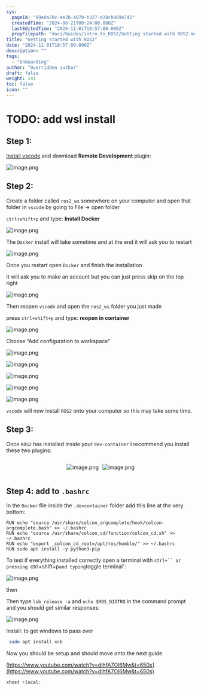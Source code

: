 ```yaml
---
sys:
  pageId: "89e0a78c-4e2b-4070-b327-d28cb0694742"
  createdTime: "2024-08-21T00:24:00.000Z"
  lastEditedTime: "2024-11-01T18:57:00.000Z"
  propFilepath: "docs/Guides/intro_to_ROS2/Getting started with ROS2.md"
title: "Getting started with ROS2"
date: "2024-11-01T18:57:00.000Z"
description: ""
tags:
  - "Onboarding"
author: "Overridden author"
draft: false
weight: 141
toc: false
icon: ""
---
```


# TODO: add wsl install

## Step 1:

[Install vscode](https://code.visualstudio.com/download) and download **Remote Development** plugin:

![image.png](https://prod-files-secure.s3.us-west-2.amazonaws.com/d518164a-d88e-44d1-a4ee-3adb3bd8bce0/efb52993-1881-4a40-b95e-6f020334f022/image.png?X-Amz-Algorithm=AWS4-HMAC-SHA256&X-Amz-Content-Sha256=UNSIGNED-PAYLOAD&X-Amz-Credential=ASIAZI2LB466RL6AULQ7%2F20250206%2Fus-west-2%2Fs3%2Faws4_request&X-Amz-Date=20250206T031141Z&X-Amz-Expires=3600&X-Amz-Security-Token=IQoJb3JpZ2luX2VjEDgaCXVzLXdlc3QtMiJGMEQCIDxawbUxhfleDVdMr6P8vKiHtyzR4DPsl%2B6VIBJCeW82AiAyHnzM9%2BS%2Fgnh8i%2FQDT6QQI8RiarFuyc8L2rT7KRmEHCr%2FAwhREAAaDDYzNzQyMzE4MzgwNSIM2o5QLgIC6fo7JJqYKtwD5I0mhnVJBi8AFbFEQ56OxMUn%2BA1EAT27ct973Eo7X6MzMZrrFFq%2F48zHtgKWdt6zQg9xNLRRTmEjJ4RExs4DQxZcZc%2B5F4y8QZXFkSfzIKcuNHcOS0mm9JK7DIeNE%2FauSDEEfyluOBzEQUyLQyV9j%2FE63LowguaQPmeTWap%2B%2B2D0JJjGW2ECc4otBqSFz64dsLIOV3wE6A6nY%2B1llEHQc0EyAJ0RJkOn%2Fuvmg9yfEnSg%2B67pL2NXZcjjkacB%2BKayO6Ho%2FwQw8Xygj10DfsyrY34Olq4q7wwnVsGHJdJtmycBCYmm0P86wDKgykM8JAv6tsVdabo8ivu3d4TKOBa8sNVLzfICj4XYNPYwjDneVc2ardoMGhCAamYVOqP5QLJQXNZL8Omb7o8uAOP4zarlW2L6eyxxoBR1qzQhdKqhNmTJbyB46ltDQH2edzZhn965Y9W%2B8VU%2B7QWL03QsUxj4zK%2FSo2Z6qdlQO3guWM1r5UNNi1AIcEwjcsPM8eyGnaNmIwehfTceIpkFC%2FdN%2FJzoYd%2FyC0sQQyxlxPB372VB7vC7bu3LJiJazUPQYMPmUU4QFSVgpD0zpYYlw2R%2FM6FyLlNkr4cwtaKs0o1whDugPIxKqj5tTRVY0w%2BDf2YwtOyPvQY6pgFq7Fmg8fszxEq48TChfnDqqjzR%2BJ2JV2uHI2dDjA%2B8mvSnvLtFCpX%2F4gWfgQkDc%2FDBd27SM%2BQqGphcu%2Fs8fqSHkvV%2FcBzD8IQ%2FEejjmqLsLAjFS1Jd%2Fdgu96vRZLhASb1NAbgOq%2B7DbKKD5g2geLf3iUve8JwADQVmOtZ%2Bf%2BaxKlcAedp%2FItfi6aWBjXvuf0r9D7p%2Ft1GsQQ38Uclqd3SKqb%2Fpjyyq&X-Amz-Signature=56501769bcf78c3c7d8c2ac4aefe44805b8adc24f4dd81b084275ef3aabd8f54&X-Amz-SignedHeaders=host&x-id=GetObject)

## Step 2:

Create a folder called `ros2_ws` somewhere on your computer and open that folder in `vscode` by going to File → open folder 

`ctrl+shift+p` and type: **Install Docker**

![image.png](https://prod-files-secure.s3.us-west-2.amazonaws.com/d518164a-d88e-44d1-a4ee-3adb3bd8bce0/2269dc0e-1cd5-47ff-bceb-c04ad9b2eab0/image.png?X-Amz-Algorithm=AWS4-HMAC-SHA256&X-Amz-Content-Sha256=UNSIGNED-PAYLOAD&X-Amz-Credential=ASIAZI2LB466RL6AULQ7%2F20250206%2Fus-west-2%2Fs3%2Faws4_request&X-Amz-Date=20250206T031141Z&X-Amz-Expires=3600&X-Amz-Security-Token=IQoJb3JpZ2luX2VjEDgaCXVzLXdlc3QtMiJGMEQCIDxawbUxhfleDVdMr6P8vKiHtyzR4DPsl%2B6VIBJCeW82AiAyHnzM9%2BS%2Fgnh8i%2FQDT6QQI8RiarFuyc8L2rT7KRmEHCr%2FAwhREAAaDDYzNzQyMzE4MzgwNSIM2o5QLgIC6fo7JJqYKtwD5I0mhnVJBi8AFbFEQ56OxMUn%2BA1EAT27ct973Eo7X6MzMZrrFFq%2F48zHtgKWdt6zQg9xNLRRTmEjJ4RExs4DQxZcZc%2B5F4y8QZXFkSfzIKcuNHcOS0mm9JK7DIeNE%2FauSDEEfyluOBzEQUyLQyV9j%2FE63LowguaQPmeTWap%2B%2B2D0JJjGW2ECc4otBqSFz64dsLIOV3wE6A6nY%2B1llEHQc0EyAJ0RJkOn%2Fuvmg9yfEnSg%2B67pL2NXZcjjkacB%2BKayO6Ho%2FwQw8Xygj10DfsyrY34Olq4q7wwnVsGHJdJtmycBCYmm0P86wDKgykM8JAv6tsVdabo8ivu3d4TKOBa8sNVLzfICj4XYNPYwjDneVc2ardoMGhCAamYVOqP5QLJQXNZL8Omb7o8uAOP4zarlW2L6eyxxoBR1qzQhdKqhNmTJbyB46ltDQH2edzZhn965Y9W%2B8VU%2B7QWL03QsUxj4zK%2FSo2Z6qdlQO3guWM1r5UNNi1AIcEwjcsPM8eyGnaNmIwehfTceIpkFC%2FdN%2FJzoYd%2FyC0sQQyxlxPB372VB7vC7bu3LJiJazUPQYMPmUU4QFSVgpD0zpYYlw2R%2FM6FyLlNkr4cwtaKs0o1whDugPIxKqj5tTRVY0w%2BDf2YwtOyPvQY6pgFq7Fmg8fszxEq48TChfnDqqjzR%2BJ2JV2uHI2dDjA%2B8mvSnvLtFCpX%2F4gWfgQkDc%2FDBd27SM%2BQqGphcu%2Fs8fqSHkvV%2FcBzD8IQ%2FEejjmqLsLAjFS1Jd%2Fdgu96vRZLhASb1NAbgOq%2B7DbKKD5g2geLf3iUve8JwADQVmOtZ%2Bf%2BaxKlcAedp%2FItfi6aWBjXvuf0r9D7p%2Ft1GsQQ38Uclqd3SKqb%2Fpjyyq&X-Amz-Signature=df42526d3d0020ab0f0ce5ecd7d5c26d0e72c18ec4d80162a6dc81a9de887e21&X-Amz-SignedHeaders=host&x-id=GetObject)

The `Docker` install will take sometime and at the end it will ask you to restart

![image.png](https://prod-files-secure.s3.us-west-2.amazonaws.com/d518164a-d88e-44d1-a4ee-3adb3bd8bce0/ed233f78-be33-4b1f-b89c-9c346c0e961e/image.png?X-Amz-Algorithm=AWS4-HMAC-SHA256&X-Amz-Content-Sha256=UNSIGNED-PAYLOAD&X-Amz-Credential=ASIAZI2LB466RL6AULQ7%2F20250206%2Fus-west-2%2Fs3%2Faws4_request&X-Amz-Date=20250206T031141Z&X-Amz-Expires=3600&X-Amz-Security-Token=IQoJb3JpZ2luX2VjEDgaCXVzLXdlc3QtMiJGMEQCIDxawbUxhfleDVdMr6P8vKiHtyzR4DPsl%2B6VIBJCeW82AiAyHnzM9%2BS%2Fgnh8i%2FQDT6QQI8RiarFuyc8L2rT7KRmEHCr%2FAwhREAAaDDYzNzQyMzE4MzgwNSIM2o5QLgIC6fo7JJqYKtwD5I0mhnVJBi8AFbFEQ56OxMUn%2BA1EAT27ct973Eo7X6MzMZrrFFq%2F48zHtgKWdt6zQg9xNLRRTmEjJ4RExs4DQxZcZc%2B5F4y8QZXFkSfzIKcuNHcOS0mm9JK7DIeNE%2FauSDEEfyluOBzEQUyLQyV9j%2FE63LowguaQPmeTWap%2B%2B2D0JJjGW2ECc4otBqSFz64dsLIOV3wE6A6nY%2B1llEHQc0EyAJ0RJkOn%2Fuvmg9yfEnSg%2B67pL2NXZcjjkacB%2BKayO6Ho%2FwQw8Xygj10DfsyrY34Olq4q7wwnVsGHJdJtmycBCYmm0P86wDKgykM8JAv6tsVdabo8ivu3d4TKOBa8sNVLzfICj4XYNPYwjDneVc2ardoMGhCAamYVOqP5QLJQXNZL8Omb7o8uAOP4zarlW2L6eyxxoBR1qzQhdKqhNmTJbyB46ltDQH2edzZhn965Y9W%2B8VU%2B7QWL03QsUxj4zK%2FSo2Z6qdlQO3guWM1r5UNNi1AIcEwjcsPM8eyGnaNmIwehfTceIpkFC%2FdN%2FJzoYd%2FyC0sQQyxlxPB372VB7vC7bu3LJiJazUPQYMPmUU4QFSVgpD0zpYYlw2R%2FM6FyLlNkr4cwtaKs0o1whDugPIxKqj5tTRVY0w%2BDf2YwtOyPvQY6pgFq7Fmg8fszxEq48TChfnDqqjzR%2BJ2JV2uHI2dDjA%2B8mvSnvLtFCpX%2F4gWfgQkDc%2FDBd27SM%2BQqGphcu%2Fs8fqSHkvV%2FcBzD8IQ%2FEejjmqLsLAjFS1Jd%2Fdgu96vRZLhASb1NAbgOq%2B7DbKKD5g2geLf3iUve8JwADQVmOtZ%2Bf%2BaxKlcAedp%2FItfi6aWBjXvuf0r9D7p%2Ft1GsQQ38Uclqd3SKqb%2Fpjyyq&X-Amz-Signature=bcb858d3e80a31fa1871c9fcfa786e9a024fba24ca729fd76bcfcf37bde5233f&X-Amz-SignedHeaders=host&x-id=GetObject)

Once you restart open `Docker` and finish the installation

It will ask you to make an account but you can just press skip on the top right

![image.png](https://prod-files-secure.s3.us-west-2.amazonaws.com/d518164a-d88e-44d1-a4ee-3adb3bd8bce0/21010ad9-1659-4fd9-9f59-9932a09b2a3d/image.png?X-Amz-Algorithm=AWS4-HMAC-SHA256&X-Amz-Content-Sha256=UNSIGNED-PAYLOAD&X-Amz-Credential=ASIAZI2LB466RL6AULQ7%2F20250206%2Fus-west-2%2Fs3%2Faws4_request&X-Amz-Date=20250206T031141Z&X-Amz-Expires=3600&X-Amz-Security-Token=IQoJb3JpZ2luX2VjEDgaCXVzLXdlc3QtMiJGMEQCIDxawbUxhfleDVdMr6P8vKiHtyzR4DPsl%2B6VIBJCeW82AiAyHnzM9%2BS%2Fgnh8i%2FQDT6QQI8RiarFuyc8L2rT7KRmEHCr%2FAwhREAAaDDYzNzQyMzE4MzgwNSIM2o5QLgIC6fo7JJqYKtwD5I0mhnVJBi8AFbFEQ56OxMUn%2BA1EAT27ct973Eo7X6MzMZrrFFq%2F48zHtgKWdt6zQg9xNLRRTmEjJ4RExs4DQxZcZc%2B5F4y8QZXFkSfzIKcuNHcOS0mm9JK7DIeNE%2FauSDEEfyluOBzEQUyLQyV9j%2FE63LowguaQPmeTWap%2B%2B2D0JJjGW2ECc4otBqSFz64dsLIOV3wE6A6nY%2B1llEHQc0EyAJ0RJkOn%2Fuvmg9yfEnSg%2B67pL2NXZcjjkacB%2BKayO6Ho%2FwQw8Xygj10DfsyrY34Olq4q7wwnVsGHJdJtmycBCYmm0P86wDKgykM8JAv6tsVdabo8ivu3d4TKOBa8sNVLzfICj4XYNPYwjDneVc2ardoMGhCAamYVOqP5QLJQXNZL8Omb7o8uAOP4zarlW2L6eyxxoBR1qzQhdKqhNmTJbyB46ltDQH2edzZhn965Y9W%2B8VU%2B7QWL03QsUxj4zK%2FSo2Z6qdlQO3guWM1r5UNNi1AIcEwjcsPM8eyGnaNmIwehfTceIpkFC%2FdN%2FJzoYd%2FyC0sQQyxlxPB372VB7vC7bu3LJiJazUPQYMPmUU4QFSVgpD0zpYYlw2R%2FM6FyLlNkr4cwtaKs0o1whDugPIxKqj5tTRVY0w%2BDf2YwtOyPvQY6pgFq7Fmg8fszxEq48TChfnDqqjzR%2BJ2JV2uHI2dDjA%2B8mvSnvLtFCpX%2F4gWfgQkDc%2FDBd27SM%2BQqGphcu%2Fs8fqSHkvV%2FcBzD8IQ%2FEejjmqLsLAjFS1Jd%2Fdgu96vRZLhASb1NAbgOq%2B7DbKKD5g2geLf3iUve8JwADQVmOtZ%2Bf%2BaxKlcAedp%2FItfi6aWBjXvuf0r9D7p%2Ft1GsQQ38Uclqd3SKqb%2Fpjyyq&X-Amz-Signature=907f2dcd866b5904db39fbe447e4b8436398828c22f9e7178fc5c787c6f1a176&X-Amz-SignedHeaders=host&x-id=GetObject)

Then reopen `vscode` and open the `ros2_ws` folder you just made

press `ctrl+shift+p` and type: **reopen in container**

![image.png](https://prod-files-secure.s3.us-west-2.amazonaws.com/d518164a-d88e-44d1-a4ee-3adb3bd8bce0/4e93b8c2-41ad-488c-8095-c74205196118/image.png?X-Amz-Algorithm=AWS4-HMAC-SHA256&X-Amz-Content-Sha256=UNSIGNED-PAYLOAD&X-Amz-Credential=ASIAZI2LB466RL6AULQ7%2F20250206%2Fus-west-2%2Fs3%2Faws4_request&X-Amz-Date=20250206T031141Z&X-Amz-Expires=3600&X-Amz-Security-Token=IQoJb3JpZ2luX2VjEDgaCXVzLXdlc3QtMiJGMEQCIDxawbUxhfleDVdMr6P8vKiHtyzR4DPsl%2B6VIBJCeW82AiAyHnzM9%2BS%2Fgnh8i%2FQDT6QQI8RiarFuyc8L2rT7KRmEHCr%2FAwhREAAaDDYzNzQyMzE4MzgwNSIM2o5QLgIC6fo7JJqYKtwD5I0mhnVJBi8AFbFEQ56OxMUn%2BA1EAT27ct973Eo7X6MzMZrrFFq%2F48zHtgKWdt6zQg9xNLRRTmEjJ4RExs4DQxZcZc%2B5F4y8QZXFkSfzIKcuNHcOS0mm9JK7DIeNE%2FauSDEEfyluOBzEQUyLQyV9j%2FE63LowguaQPmeTWap%2B%2B2D0JJjGW2ECc4otBqSFz64dsLIOV3wE6A6nY%2B1llEHQc0EyAJ0RJkOn%2Fuvmg9yfEnSg%2B67pL2NXZcjjkacB%2BKayO6Ho%2FwQw8Xygj10DfsyrY34Olq4q7wwnVsGHJdJtmycBCYmm0P86wDKgykM8JAv6tsVdabo8ivu3d4TKOBa8sNVLzfICj4XYNPYwjDneVc2ardoMGhCAamYVOqP5QLJQXNZL8Omb7o8uAOP4zarlW2L6eyxxoBR1qzQhdKqhNmTJbyB46ltDQH2edzZhn965Y9W%2B8VU%2B7QWL03QsUxj4zK%2FSo2Z6qdlQO3guWM1r5UNNi1AIcEwjcsPM8eyGnaNmIwehfTceIpkFC%2FdN%2FJzoYd%2FyC0sQQyxlxPB372VB7vC7bu3LJiJazUPQYMPmUU4QFSVgpD0zpYYlw2R%2FM6FyLlNkr4cwtaKs0o1whDugPIxKqj5tTRVY0w%2BDf2YwtOyPvQY6pgFq7Fmg8fszxEq48TChfnDqqjzR%2BJ2JV2uHI2dDjA%2B8mvSnvLtFCpX%2F4gWfgQkDc%2FDBd27SM%2BQqGphcu%2Fs8fqSHkvV%2FcBzD8IQ%2FEejjmqLsLAjFS1Jd%2Fdgu96vRZLhASb1NAbgOq%2B7DbKKD5g2geLf3iUve8JwADQVmOtZ%2Bf%2BaxKlcAedp%2FItfi6aWBjXvuf0r9D7p%2Ft1GsQQ38Uclqd3SKqb%2Fpjyyq&X-Amz-Signature=46ac089900237bf89856c3ac14bd040e02b72a6ac8fc024fad71975d3141de29&X-Amz-SignedHeaders=host&x-id=GetObject)

Choose “Add configuration to workspace”

![image.png](https://prod-files-secure.s3.us-west-2.amazonaws.com/d518164a-d88e-44d1-a4ee-3adb3bd8bce0/9560b282-5060-4989-ba37-97e7b2c22476/image.png?X-Amz-Algorithm=AWS4-HMAC-SHA256&X-Amz-Content-Sha256=UNSIGNED-PAYLOAD&X-Amz-Credential=ASIAZI2LB466RL6AULQ7%2F20250206%2Fus-west-2%2Fs3%2Faws4_request&X-Amz-Date=20250206T031141Z&X-Amz-Expires=3600&X-Amz-Security-Token=IQoJb3JpZ2luX2VjEDgaCXVzLXdlc3QtMiJGMEQCIDxawbUxhfleDVdMr6P8vKiHtyzR4DPsl%2B6VIBJCeW82AiAyHnzM9%2BS%2Fgnh8i%2FQDT6QQI8RiarFuyc8L2rT7KRmEHCr%2FAwhREAAaDDYzNzQyMzE4MzgwNSIM2o5QLgIC6fo7JJqYKtwD5I0mhnVJBi8AFbFEQ56OxMUn%2BA1EAT27ct973Eo7X6MzMZrrFFq%2F48zHtgKWdt6zQg9xNLRRTmEjJ4RExs4DQxZcZc%2B5F4y8QZXFkSfzIKcuNHcOS0mm9JK7DIeNE%2FauSDEEfyluOBzEQUyLQyV9j%2FE63LowguaQPmeTWap%2B%2B2D0JJjGW2ECc4otBqSFz64dsLIOV3wE6A6nY%2B1llEHQc0EyAJ0RJkOn%2Fuvmg9yfEnSg%2B67pL2NXZcjjkacB%2BKayO6Ho%2FwQw8Xygj10DfsyrY34Olq4q7wwnVsGHJdJtmycBCYmm0P86wDKgykM8JAv6tsVdabo8ivu3d4TKOBa8sNVLzfICj4XYNPYwjDneVc2ardoMGhCAamYVOqP5QLJQXNZL8Omb7o8uAOP4zarlW2L6eyxxoBR1qzQhdKqhNmTJbyB46ltDQH2edzZhn965Y9W%2B8VU%2B7QWL03QsUxj4zK%2FSo2Z6qdlQO3guWM1r5UNNi1AIcEwjcsPM8eyGnaNmIwehfTceIpkFC%2FdN%2FJzoYd%2FyC0sQQyxlxPB372VB7vC7bu3LJiJazUPQYMPmUU4QFSVgpD0zpYYlw2R%2FM6FyLlNkr4cwtaKs0o1whDugPIxKqj5tTRVY0w%2BDf2YwtOyPvQY6pgFq7Fmg8fszxEq48TChfnDqqjzR%2BJ2JV2uHI2dDjA%2B8mvSnvLtFCpX%2F4gWfgQkDc%2FDBd27SM%2BQqGphcu%2Fs8fqSHkvV%2FcBzD8IQ%2FEejjmqLsLAjFS1Jd%2Fdgu96vRZLhASb1NAbgOq%2B7DbKKD5g2geLf3iUve8JwADQVmOtZ%2Bf%2BaxKlcAedp%2FItfi6aWBjXvuf0r9D7p%2Ft1GsQQ38Uclqd3SKqb%2Fpjyyq&X-Amz-Signature=bed931ddd3ef6d83057018fff593032d31d5fe971e69735f674e839b51c737fe&X-Amz-SignedHeaders=host&x-id=GetObject)

![image.png](https://prod-files-secure.s3.us-west-2.amazonaws.com/d518164a-d88e-44d1-a4ee-3adb3bd8bce0/2ee63f81-886b-48e8-a553-dc6e5eac99e4/image.png?X-Amz-Algorithm=AWS4-HMAC-SHA256&X-Amz-Content-Sha256=UNSIGNED-PAYLOAD&X-Amz-Credential=ASIAZI2LB466RL6AULQ7%2F20250206%2Fus-west-2%2Fs3%2Faws4_request&X-Amz-Date=20250206T031141Z&X-Amz-Expires=3600&X-Amz-Security-Token=IQoJb3JpZ2luX2VjEDgaCXVzLXdlc3QtMiJGMEQCIDxawbUxhfleDVdMr6P8vKiHtyzR4DPsl%2B6VIBJCeW82AiAyHnzM9%2BS%2Fgnh8i%2FQDT6QQI8RiarFuyc8L2rT7KRmEHCr%2FAwhREAAaDDYzNzQyMzE4MzgwNSIM2o5QLgIC6fo7JJqYKtwD5I0mhnVJBi8AFbFEQ56OxMUn%2BA1EAT27ct973Eo7X6MzMZrrFFq%2F48zHtgKWdt6zQg9xNLRRTmEjJ4RExs4DQxZcZc%2B5F4y8QZXFkSfzIKcuNHcOS0mm9JK7DIeNE%2FauSDEEfyluOBzEQUyLQyV9j%2FE63LowguaQPmeTWap%2B%2B2D0JJjGW2ECc4otBqSFz64dsLIOV3wE6A6nY%2B1llEHQc0EyAJ0RJkOn%2Fuvmg9yfEnSg%2B67pL2NXZcjjkacB%2BKayO6Ho%2FwQw8Xygj10DfsyrY34Olq4q7wwnVsGHJdJtmycBCYmm0P86wDKgykM8JAv6tsVdabo8ivu3d4TKOBa8sNVLzfICj4XYNPYwjDneVc2ardoMGhCAamYVOqP5QLJQXNZL8Omb7o8uAOP4zarlW2L6eyxxoBR1qzQhdKqhNmTJbyB46ltDQH2edzZhn965Y9W%2B8VU%2B7QWL03QsUxj4zK%2FSo2Z6qdlQO3guWM1r5UNNi1AIcEwjcsPM8eyGnaNmIwehfTceIpkFC%2FdN%2FJzoYd%2FyC0sQQyxlxPB372VB7vC7bu3LJiJazUPQYMPmUU4QFSVgpD0zpYYlw2R%2FM6FyLlNkr4cwtaKs0o1whDugPIxKqj5tTRVY0w%2BDf2YwtOyPvQY6pgFq7Fmg8fszxEq48TChfnDqqjzR%2BJ2JV2uHI2dDjA%2B8mvSnvLtFCpX%2F4gWfgQkDc%2FDBd27SM%2BQqGphcu%2Fs8fqSHkvV%2FcBzD8IQ%2FEejjmqLsLAjFS1Jd%2Fdgu96vRZLhASb1NAbgOq%2B7DbKKD5g2geLf3iUve8JwADQVmOtZ%2Bf%2BaxKlcAedp%2FItfi6aWBjXvuf0r9D7p%2Ft1GsQQ38Uclqd3SKqb%2Fpjyyq&X-Amz-Signature=3c27efe6e7df2f2914a90c4dd7369fde11fd7e0b8f80cc0e05550ec72dc2daf6&X-Amz-SignedHeaders=host&x-id=GetObject)

![image.png](https://prod-files-secure.s3.us-west-2.amazonaws.com/d518164a-d88e-44d1-a4ee-3adb3bd8bce0/ae1580b2-b048-407e-aed9-b584224a7a04/image.png?X-Amz-Algorithm=AWS4-HMAC-SHA256&X-Amz-Content-Sha256=UNSIGNED-PAYLOAD&X-Amz-Credential=ASIAZI2LB466RL6AULQ7%2F20250206%2Fus-west-2%2Fs3%2Faws4_request&X-Amz-Date=20250206T031141Z&X-Amz-Expires=3600&X-Amz-Security-Token=IQoJb3JpZ2luX2VjEDgaCXVzLXdlc3QtMiJGMEQCIDxawbUxhfleDVdMr6P8vKiHtyzR4DPsl%2B6VIBJCeW82AiAyHnzM9%2BS%2Fgnh8i%2FQDT6QQI8RiarFuyc8L2rT7KRmEHCr%2FAwhREAAaDDYzNzQyMzE4MzgwNSIM2o5QLgIC6fo7JJqYKtwD5I0mhnVJBi8AFbFEQ56OxMUn%2BA1EAT27ct973Eo7X6MzMZrrFFq%2F48zHtgKWdt6zQg9xNLRRTmEjJ4RExs4DQxZcZc%2B5F4y8QZXFkSfzIKcuNHcOS0mm9JK7DIeNE%2FauSDEEfyluOBzEQUyLQyV9j%2FE63LowguaQPmeTWap%2B%2B2D0JJjGW2ECc4otBqSFz64dsLIOV3wE6A6nY%2B1llEHQc0EyAJ0RJkOn%2Fuvmg9yfEnSg%2B67pL2NXZcjjkacB%2BKayO6Ho%2FwQw8Xygj10DfsyrY34Olq4q7wwnVsGHJdJtmycBCYmm0P86wDKgykM8JAv6tsVdabo8ivu3d4TKOBa8sNVLzfICj4XYNPYwjDneVc2ardoMGhCAamYVOqP5QLJQXNZL8Omb7o8uAOP4zarlW2L6eyxxoBR1qzQhdKqhNmTJbyB46ltDQH2edzZhn965Y9W%2B8VU%2B7QWL03QsUxj4zK%2FSo2Z6qdlQO3guWM1r5UNNi1AIcEwjcsPM8eyGnaNmIwehfTceIpkFC%2FdN%2FJzoYd%2FyC0sQQyxlxPB372VB7vC7bu3LJiJazUPQYMPmUU4QFSVgpD0zpYYlw2R%2FM6FyLlNkr4cwtaKs0o1whDugPIxKqj5tTRVY0w%2BDf2YwtOyPvQY6pgFq7Fmg8fszxEq48TChfnDqqjzR%2BJ2JV2uHI2dDjA%2B8mvSnvLtFCpX%2F4gWfgQkDc%2FDBd27SM%2BQqGphcu%2Fs8fqSHkvV%2FcBzD8IQ%2FEejjmqLsLAjFS1Jd%2Fdgu96vRZLhASb1NAbgOq%2B7DbKKD5g2geLf3iUve8JwADQVmOtZ%2Bf%2BaxKlcAedp%2FItfi6aWBjXvuf0r9D7p%2Ft1GsQQ38Uclqd3SKqb%2Fpjyyq&X-Amz-Signature=e11aa89e4f322e1a1480397960d4760bc40c6116b2b356ac325f441d1a7da963&X-Amz-SignedHeaders=host&x-id=GetObject)

![image.png](https://prod-files-secure.s3.us-west-2.amazonaws.com/d518164a-d88e-44d1-a4ee-3adb3bd8bce0/53255b28-f75e-430f-b9e3-c0ac8577e42b/image.png?X-Amz-Algorithm=AWS4-HMAC-SHA256&X-Amz-Content-Sha256=UNSIGNED-PAYLOAD&X-Amz-Credential=ASIAZI2LB466RL6AULQ7%2F20250206%2Fus-west-2%2Fs3%2Faws4_request&X-Amz-Date=20250206T031141Z&X-Amz-Expires=3600&X-Amz-Security-Token=IQoJb3JpZ2luX2VjEDgaCXVzLXdlc3QtMiJGMEQCIDxawbUxhfleDVdMr6P8vKiHtyzR4DPsl%2B6VIBJCeW82AiAyHnzM9%2BS%2Fgnh8i%2FQDT6QQI8RiarFuyc8L2rT7KRmEHCr%2FAwhREAAaDDYzNzQyMzE4MzgwNSIM2o5QLgIC6fo7JJqYKtwD5I0mhnVJBi8AFbFEQ56OxMUn%2BA1EAT27ct973Eo7X6MzMZrrFFq%2F48zHtgKWdt6zQg9xNLRRTmEjJ4RExs4DQxZcZc%2B5F4y8QZXFkSfzIKcuNHcOS0mm9JK7DIeNE%2FauSDEEfyluOBzEQUyLQyV9j%2FE63LowguaQPmeTWap%2B%2B2D0JJjGW2ECc4otBqSFz64dsLIOV3wE6A6nY%2B1llEHQc0EyAJ0RJkOn%2Fuvmg9yfEnSg%2B67pL2NXZcjjkacB%2BKayO6Ho%2FwQw8Xygj10DfsyrY34Olq4q7wwnVsGHJdJtmycBCYmm0P86wDKgykM8JAv6tsVdabo8ivu3d4TKOBa8sNVLzfICj4XYNPYwjDneVc2ardoMGhCAamYVOqP5QLJQXNZL8Omb7o8uAOP4zarlW2L6eyxxoBR1qzQhdKqhNmTJbyB46ltDQH2edzZhn965Y9W%2B8VU%2B7QWL03QsUxj4zK%2FSo2Z6qdlQO3guWM1r5UNNi1AIcEwjcsPM8eyGnaNmIwehfTceIpkFC%2FdN%2FJzoYd%2FyC0sQQyxlxPB372VB7vC7bu3LJiJazUPQYMPmUU4QFSVgpD0zpYYlw2R%2FM6FyLlNkr4cwtaKs0o1whDugPIxKqj5tTRVY0w%2BDf2YwtOyPvQY6pgFq7Fmg8fszxEq48TChfnDqqjzR%2BJ2JV2uHI2dDjA%2B8mvSnvLtFCpX%2F4gWfgQkDc%2FDBd27SM%2BQqGphcu%2Fs8fqSHkvV%2FcBzD8IQ%2FEejjmqLsLAjFS1Jd%2Fdgu96vRZLhASb1NAbgOq%2B7DbKKD5g2geLf3iUve8JwADQVmOtZ%2Bf%2BaxKlcAedp%2FItfi6aWBjXvuf0r9D7p%2Ft1GsQQ38Uclqd3SKqb%2Fpjyyq&X-Amz-Signature=f9ba3ae90ec9071b7729314550e3ddc61d082a43ce25a5c116411f288626f425&X-Amz-SignedHeaders=host&x-id=GetObject)

![image.png](https://prod-files-secure.s3.us-west-2.amazonaws.com/d518164a-d88e-44d1-a4ee-3adb3bd8bce0/7c562767-5af9-4ffb-97d1-327bcdf4ee00/image.png?X-Amz-Algorithm=AWS4-HMAC-SHA256&X-Amz-Content-Sha256=UNSIGNED-PAYLOAD&X-Amz-Credential=ASIAZI2LB466RL6AULQ7%2F20250206%2Fus-west-2%2Fs3%2Faws4_request&X-Amz-Date=20250206T031141Z&X-Amz-Expires=3600&X-Amz-Security-Token=IQoJb3JpZ2luX2VjEDgaCXVzLXdlc3QtMiJGMEQCIDxawbUxhfleDVdMr6P8vKiHtyzR4DPsl%2B6VIBJCeW82AiAyHnzM9%2BS%2Fgnh8i%2FQDT6QQI8RiarFuyc8L2rT7KRmEHCr%2FAwhREAAaDDYzNzQyMzE4MzgwNSIM2o5QLgIC6fo7JJqYKtwD5I0mhnVJBi8AFbFEQ56OxMUn%2BA1EAT27ct973Eo7X6MzMZrrFFq%2F48zHtgKWdt6zQg9xNLRRTmEjJ4RExs4DQxZcZc%2B5F4y8QZXFkSfzIKcuNHcOS0mm9JK7DIeNE%2FauSDEEfyluOBzEQUyLQyV9j%2FE63LowguaQPmeTWap%2B%2B2D0JJjGW2ECc4otBqSFz64dsLIOV3wE6A6nY%2B1llEHQc0EyAJ0RJkOn%2Fuvmg9yfEnSg%2B67pL2NXZcjjkacB%2BKayO6Ho%2FwQw8Xygj10DfsyrY34Olq4q7wwnVsGHJdJtmycBCYmm0P86wDKgykM8JAv6tsVdabo8ivu3d4TKOBa8sNVLzfICj4XYNPYwjDneVc2ardoMGhCAamYVOqP5QLJQXNZL8Omb7o8uAOP4zarlW2L6eyxxoBR1qzQhdKqhNmTJbyB46ltDQH2edzZhn965Y9W%2B8VU%2B7QWL03QsUxj4zK%2FSo2Z6qdlQO3guWM1r5UNNi1AIcEwjcsPM8eyGnaNmIwehfTceIpkFC%2FdN%2FJzoYd%2FyC0sQQyxlxPB372VB7vC7bu3LJiJazUPQYMPmUU4QFSVgpD0zpYYlw2R%2FM6FyLlNkr4cwtaKs0o1whDugPIxKqj5tTRVY0w%2BDf2YwtOyPvQY6pgFq7Fmg8fszxEq48TChfnDqqjzR%2BJ2JV2uHI2dDjA%2B8mvSnvLtFCpX%2F4gWfgQkDc%2FDBd27SM%2BQqGphcu%2Fs8fqSHkvV%2FcBzD8IQ%2FEejjmqLsLAjFS1Jd%2Fdgu96vRZLhASb1NAbgOq%2B7DbKKD5g2geLf3iUve8JwADQVmOtZ%2Bf%2BaxKlcAedp%2FItfi6aWBjXvuf0r9D7p%2Ft1GsQQ38Uclqd3SKqb%2Fpjyyq&X-Amz-Signature=d62e4d3c671654dbde0abad275590c2e5834c694cf29436d8605f8f71f4bfe3f&X-Amz-SignedHeaders=host&x-id=GetObject)

`vscode` will now install `ROS2` onto your computer so this may take some time.

## Step 3:

Once `ROS2` has installed inside your `dev-container` I recommend you install these two plugins:

<div style="display: flex;flex-direction: row; column-gap:10px; max-width: 630px;justify-content: center;">
<div>

![image.png](https://prod-files-secure.s3.us-west-2.amazonaws.com/d518164a-d88e-44d1-a4ee-3adb3bd8bce0/3fc3d550-5a54-4ba1-ba6b-faa01cdb7369/image.png?X-Amz-Algorithm=AWS4-HMAC-SHA256&X-Amz-Content-Sha256=UNSIGNED-PAYLOAD&X-Amz-Credential=ASIAZI2LB466YRS6VN6Y%2F20250206%2Fus-west-2%2Fs3%2Faws4_request&X-Amz-Date=20250206T031143Z&X-Amz-Expires=3600&X-Amz-Security-Token=IQoJb3JpZ2luX2VjEDgaCXVzLXdlc3QtMiJGMEQCICYPhfPNUoZleFFHzF9PBu0fg3uHwZb6JZIGHY45BiD7AiAP0HlzrpupbaHXfyDPX%2BnX1VHvRaOfxrZVyyveM150nSr%2FAwhREAAaDDYzNzQyMzE4MzgwNSIM%2FGmehouBybogJmAXKtwDUwjABztaDqZQ6YFzfU80650bMchZba%2FRUnn4KJQO%2BVPb6BqTG%2Ftd8eTrWoTnEl%2FFy%2By4EFoMHCTDqhVXVxRL83jxX4LoIO747Hqk7GVVJSqEKlV28zsCMHK5yvL%2FeATmcqbM0mk%2Fox4zLU2nAFS6axB2RW8%2BLYw7s0%2FT%2FHnfUTwwnHMeRqSECT50HA8J7fTuq8F0uIEa6nXVpDzO4sM%2BDbS%2FhecZd%2FeAkS8%2BxrZKB%2FZZI%2FMlUqMOZwZZC5bscdWCfZf8CPbM97XMHMnMlDB%2BNu0mQ%2FdNXgALmnM7UZDD%2Ff5ou3bIfySGglq2muBcuIh32kERUAY2zu75olnbqzbnMRv6q21K9NEifk%2BKr8ZyQB8TOOR49M0TDZmkMHlEuZ0UGkmlWRpEFd%2F1FDjZ5j99o5yE%2FtGpzEZztMxIy1qN3qj0MYVmHHHWmEYOEgTzvXTC%2FRZ4ebtc5K%2FccFf8XynSyeVsxmYYXk3rc18%2BAOoYNGmpXvy80Q%2B2sCst3XRv00G2NPn86kyJdP83GhPzQl%2FD6TZBr%2BbM2UujxNTxVjjjBJgHICU3%2BloEL09byeszFUHqHypNxajYIh39cxdPISE2VigDCbpSR2U7Ho5kCJjYrrkSOvGiiZwwYy4TJqYw5eyPvQY6pgHx%2B2oCY3cwoeCnunMaKAy7X9iLCsDswUB5ZCRzDEd7OxuVHIbtsIcLsaLa5Kwf6hXNesyK8IMzf5aLod06hk4o9v0xm16Gbxo7g3VVMEVjER9RPs4UpON6RCssoGPW7rRB6ekOEbbfqheYsbsCggsPkt4OYLC50QfwXCRNt3OzAuhpDMI%2FHbf7DKKjbCvS3QCSOTqQD4xjYexh9cSt9w5z%2FPI64ryW&X-Amz-Signature=1a53170c0a926009a4624e69b73ed743bdb92b2cbbd0f1a6aaf448956585e11f&X-Amz-SignedHeaders=host&x-id=GetObject)

</div>
<div>

![image.png](https://prod-files-secure.s3.us-west-2.amazonaws.com/d518164a-d88e-44d1-a4ee-3adb3bd8bce0/d994cc66-13c2-4093-a5a3-f84cf4601a82/image.png?X-Amz-Algorithm=AWS4-HMAC-SHA256&X-Amz-Content-Sha256=UNSIGNED-PAYLOAD&X-Amz-Credential=ASIAZI2LB466TZYJVT6K%2F20250206%2Fus-west-2%2Fs3%2Faws4_request&X-Amz-Date=20250206T031143Z&X-Amz-Expires=3600&X-Amz-Security-Token=IQoJb3JpZ2luX2VjEDgaCXVzLXdlc3QtMiJHMEUCIGYzqII9jdVCufUO6onvbIk7hRa97YUspGeExjXW7qZJAiEAqXt2OhsGTyKd%2BUL2pl%2FX6GBYA%2BtVnGtwAtwaODEY0jkq%2FwMIURAAGgw2Mzc0MjMxODM4MDUiDMUQUG7MZ%2BGsB5nh8ircA%2Bw%2F%2Fw7IV7X0XHi3jdqKYAD5R7LhFbLOy9Hjrh1MBTKMTWARP7CGXnbJlBKdPCieCWxhzcQmKF7zXOxhUB2H%2Fti%2BBg%2FuANqGA94EC6Bh2C5ZB42WHqfB7W8YYBOqJngoumfUchqN8KLYm%2FhxeamXvRAdpICuDHrxLG%2BC9%2FqBytkYZK0%2BhutWcuioSLPXJ1d2NPrFBOR5dLRmGWk1AuU0u%2F9%2FoDoQBc6cZAQVQlEqyu%2Fi71T9bjsndwaDOss%2FAnn%2B5GsOVTDyv9YORInThcp05bd%2B9jBPl6GTLzJNoXF2DPIuwMmwIei4O%2FIQFiT3QY0v2SpwGJ%2BBhNU8xLC6J8CUXwbvg37mPx07NAHPWYIN2VeFD9eBtV3DA1YuEQZMEjjuz8hrJYUizTvfUDtFJIScRX8o3e5hl99x%2FzAntcJvyyg0sEYNmnZ05yBbpVoITtpDQ%2FGMOSHawj4dy9r2AXyUg9g1B0Si6rXjS1zJ0wwkjkDiSOjQlPYmbeaq2gqrIaGmMopXxdseLwAmmsssPPkBGpIJEIzUucGsgG0K5%2FO5pQYkEf1EgEnazrUM9o2%2FJYrJfcLY7A%2FxPFLq44uLmkLKGSDPwe9QIRjA1%2BjIF0K6lkZ8ChaaOlNkekeGefUAMILtj70GOqUBYtud05IajOmvcrI%2FPeSL6zzdCSwnxwRMO3%2Bih70at5cnyOxW2C0ly%2FrLdMyZZAclheyoapsqrPLJAcqhNefWhrpB6WcYwHpBVv%2FE48E7Okk6fwXbg1GhKQfZbNteYZuUtx%2FWPTsrRobavDRsVB6bNnLUe%2FDr%2BSb1mhyLTuySB3Kro7xEnR9bnFCIxRFACeUPYqGZvgPZkMGfmz2LW5%2FB1PE3i1kM&X-Amz-Signature=f7d5e93f7ee3380767bed0c0d2df2f630ced586903e3ee8a65dfbc4a0e0cd7de&X-Amz-SignedHeaders=host&x-id=GetObject)

</div>
</div>

## Step 4: add to `.bashrc`

In the `Docker` file inside the `.devcontainer` folder add this line at the very bottom: 

```docker
RUN echo "source /usr/share/colcon_argcomplete/hook/colcon-argcomplete.bash" >> ~/.bashrc
RUN echo "source /usr/share/colcon_cd/function/colcon_cd.sh" >> ~/.bashrc
RUN echo "export _colcon_cd_root=/opt/ros/humble/" >> ~/.bashrc
RUN sudo apt install -y python3-pip 
```

To test if everything installed correctly open a terminal with `ctrl+`` or pressing `ctrl+shift+p` and typing `toggle terminal`:

![image.png](https://prod-files-secure.s3.us-west-2.amazonaws.com/d518164a-d88e-44d1-a4ee-3adb3bd8bce0/6a4943d8-b04e-4c02-9a58-775f3384d1a5/image.png?X-Amz-Algorithm=AWS4-HMAC-SHA256&X-Amz-Content-Sha256=UNSIGNED-PAYLOAD&X-Amz-Credential=ASIAZI2LB466RL6AULQ7%2F20250206%2Fus-west-2%2Fs3%2Faws4_request&X-Amz-Date=20250206T031141Z&X-Amz-Expires=3600&X-Amz-Security-Token=IQoJb3JpZ2luX2VjEDgaCXVzLXdlc3QtMiJGMEQCIDxawbUxhfleDVdMr6P8vKiHtyzR4DPsl%2B6VIBJCeW82AiAyHnzM9%2BS%2Fgnh8i%2FQDT6QQI8RiarFuyc8L2rT7KRmEHCr%2FAwhREAAaDDYzNzQyMzE4MzgwNSIM2o5QLgIC6fo7JJqYKtwD5I0mhnVJBi8AFbFEQ56OxMUn%2BA1EAT27ct973Eo7X6MzMZrrFFq%2F48zHtgKWdt6zQg9xNLRRTmEjJ4RExs4DQxZcZc%2B5F4y8QZXFkSfzIKcuNHcOS0mm9JK7DIeNE%2FauSDEEfyluOBzEQUyLQyV9j%2FE63LowguaQPmeTWap%2B%2B2D0JJjGW2ECc4otBqSFz64dsLIOV3wE6A6nY%2B1llEHQc0EyAJ0RJkOn%2Fuvmg9yfEnSg%2B67pL2NXZcjjkacB%2BKayO6Ho%2FwQw8Xygj10DfsyrY34Olq4q7wwnVsGHJdJtmycBCYmm0P86wDKgykM8JAv6tsVdabo8ivu3d4TKOBa8sNVLzfICj4XYNPYwjDneVc2ardoMGhCAamYVOqP5QLJQXNZL8Omb7o8uAOP4zarlW2L6eyxxoBR1qzQhdKqhNmTJbyB46ltDQH2edzZhn965Y9W%2B8VU%2B7QWL03QsUxj4zK%2FSo2Z6qdlQO3guWM1r5UNNi1AIcEwjcsPM8eyGnaNmIwehfTceIpkFC%2FdN%2FJzoYd%2FyC0sQQyxlxPB372VB7vC7bu3LJiJazUPQYMPmUU4QFSVgpD0zpYYlw2R%2FM6FyLlNkr4cwtaKs0o1whDugPIxKqj5tTRVY0w%2BDf2YwtOyPvQY6pgFq7Fmg8fszxEq48TChfnDqqjzR%2BJ2JV2uHI2dDjA%2B8mvSnvLtFCpX%2F4gWfgQkDc%2FDBd27SM%2BQqGphcu%2Fs8fqSHkvV%2FcBzD8IQ%2FEejjmqLsLAjFS1Jd%2Fdgu96vRZLhASb1NAbgOq%2B7DbKKD5g2geLf3iUve8JwADQVmOtZ%2Bf%2BaxKlcAedp%2FItfi6aWBjXvuf0r9D7p%2Ft1GsQQ38Uclqd3SKqb%2Fpjyyq&X-Amz-Signature=ef271d7d492f9ed0ab4b260ffc0d8445b1d1f3bff1e9035b307862793cf9fbd3&X-Amz-SignedHeaders=host&x-id=GetObject)

then 

Then type `lsb_release -a` and `echo $ROS_DISTRO` in the command prompt and you should get similar responses:

![image.png](https://prod-files-secure.s3.us-west-2.amazonaws.com/d518164a-d88e-44d1-a4ee-3adb3bd8bce0/3e635dec-a805-4e85-8b9e-d000e5b71a4e/image.png?X-Amz-Algorithm=AWS4-HMAC-SHA256&X-Amz-Content-Sha256=UNSIGNED-PAYLOAD&X-Amz-Credential=ASIAZI2LB466RL6AULQ7%2F20250206%2Fus-west-2%2Fs3%2Faws4_request&X-Amz-Date=20250206T031141Z&X-Amz-Expires=3600&X-Amz-Security-Token=IQoJb3JpZ2luX2VjEDgaCXVzLXdlc3QtMiJGMEQCIDxawbUxhfleDVdMr6P8vKiHtyzR4DPsl%2B6VIBJCeW82AiAyHnzM9%2BS%2Fgnh8i%2FQDT6QQI8RiarFuyc8L2rT7KRmEHCr%2FAwhREAAaDDYzNzQyMzE4MzgwNSIM2o5QLgIC6fo7JJqYKtwD5I0mhnVJBi8AFbFEQ56OxMUn%2BA1EAT27ct973Eo7X6MzMZrrFFq%2F48zHtgKWdt6zQg9xNLRRTmEjJ4RExs4DQxZcZc%2B5F4y8QZXFkSfzIKcuNHcOS0mm9JK7DIeNE%2FauSDEEfyluOBzEQUyLQyV9j%2FE63LowguaQPmeTWap%2B%2B2D0JJjGW2ECc4otBqSFz64dsLIOV3wE6A6nY%2B1llEHQc0EyAJ0RJkOn%2Fuvmg9yfEnSg%2B67pL2NXZcjjkacB%2BKayO6Ho%2FwQw8Xygj10DfsyrY34Olq4q7wwnVsGHJdJtmycBCYmm0P86wDKgykM8JAv6tsVdabo8ivu3d4TKOBa8sNVLzfICj4XYNPYwjDneVc2ardoMGhCAamYVOqP5QLJQXNZL8Omb7o8uAOP4zarlW2L6eyxxoBR1qzQhdKqhNmTJbyB46ltDQH2edzZhn965Y9W%2B8VU%2B7QWL03QsUxj4zK%2FSo2Z6qdlQO3guWM1r5UNNi1AIcEwjcsPM8eyGnaNmIwehfTceIpkFC%2FdN%2FJzoYd%2FyC0sQQyxlxPB372VB7vC7bu3LJiJazUPQYMPmUU4QFSVgpD0zpYYlw2R%2FM6FyLlNkr4cwtaKs0o1whDugPIxKqj5tTRVY0w%2BDf2YwtOyPvQY6pgFq7Fmg8fszxEq48TChfnDqqjzR%2BJ2JV2uHI2dDjA%2B8mvSnvLtFCpX%2F4gWfgQkDc%2FDBd27SM%2BQqGphcu%2Fs8fqSHkvV%2FcBzD8IQ%2FEejjmqLsLAjFS1Jd%2Fdgu96vRZLhASb1NAbgOq%2B7DbKKD5g2geLf3iUve8JwADQVmOtZ%2Bf%2BaxKlcAedp%2FItfi6aWBjXvuf0r9D7p%2Ft1GsQQ38Uclqd3SKqb%2Fpjyyq&X-Amz-Signature=2941ef1ef1e354e8579ca5f870e74bcb8c311e2f4b540e6795b1d3143e9ba3a9&X-Amz-SignedHeaders=host&x-id=GetObject)

Install:  to get windows to pass over

```bash
 sudo apt install xcb
```

Now you should be setup and should move onto the next guide 

[https://www.youtube.com/watch?v=dihfA7Ol6Mw&t=650s](https://www.youtube.com/watch?v=dihfA7Ol6Mw&t=650s)

```python
xhost +local:
```
